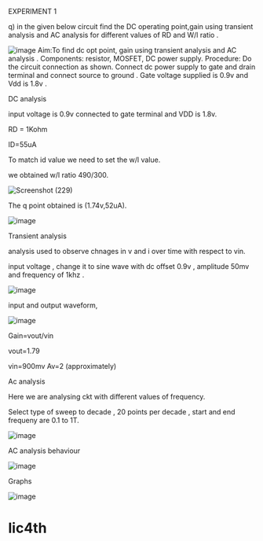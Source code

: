 
EXPERIMENT 1

q) in the given below circuit find the DC operating point,gain using transient analysis and AC analysis for different values of RD and W/l ratio .

 ![image](https://github.com/user-attachments/assets/b3ed8c47-2c2e-458d-9982-48341fbe9270)
Aim:To find dc opt point, gain using transient analysis and AC analysis .
Components: resistor, MOSFET, DC power supply.
Procedure:
 Do the circuit connection as shown.
Connect dc power supply to gate and drain terminal and connect source to ground .
Gate voltage supplied is 0.9v and Vdd is 1.8v .

DC analysis 

input voltage is 0.9v connected to gate terminal and VDD is 1.8v.

RD = 1Kohm

ID=55uA

To match id value we need to set the w/l value.

we obtained w/l ratio 490/300.

![Screenshot (229)](https://github.com/user-attachments/assets/25073f85-82a5-46da-867a-c4296c5d1e11)

The q point obtained is (1.74v,52uA).

![image](https://github.com/user-attachments/assets/cdbf9b6b-534b-439e-97e4-ef3d7220eea5)

Transient analysis 

analysis used to observe chnages in v and i over time with respect to vin.

input voltage , change it to sine wave with dc offset 0.9v , amplitude 50mv and frequency of 1khz .

![image](https://github.com/user-attachments/assets/5986382a-a277-4c75-9144-914b82291e07)

input and output waveform,

![image](https://github.com/user-attachments/assets/b6d81f1c-3b19-4c33-a119-0613d4613e9b)

Gain=vout/vin

vout=1.79

vin=900mv
Av=2 (approximately)

Ac analysis 

Here we are analysing ckt with different values of frequency.

Select type of sweep to decade , 20 points per decade , start and end frequeny are 0.1 to 1T.

![image](https://github.com/user-attachments/assets/63bafc40-9279-49ba-a236-5c2cd951b9ed)

AC analysis behaviour

![image](https://github.com/user-attachments/assets/25e6f5a1-e877-459c-90ce-ba2cf69ae624)

Graphs

![image](https://github.com/user-attachments/assets/c6f1c7d7-887e-4882-ae6a-6e48442a27b4)



















# lic4th
